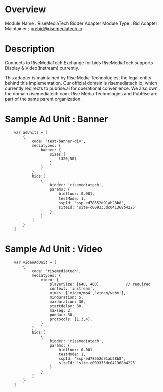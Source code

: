 # Overview

Module Name : RiseMediaTech Bidder Adapter
Module Type : Bid Adapter
Maintainer : prebid@risemediatech.io

# Description
Connects to RiseMediaTech Exchange for bids
RiseMediaTech supports Display & Video(Instream) currently.

This adapter is maintained by Rise Media Technologies, the legal entity behind this implementation. Our official domain is risemediatech.io, which currently redirects to pubrise.ai for operational convenience. We also own the domain risemediatech.com.
Rise Media Technologies and PubRise are part of the same parent organization.
# Sample Ad Unit : Banner
```
    var adUnits = [
        {
            code: 'test-banner-div',
            mediatypes: {
                banner: {
                    sizes:[
                        [320,50]
                    ]
                }
            },
            bids:[
                {
                    bidder: 'risemediatech',
                    params: {
                        bidfloor: 0.001,        
                        testMode: 1,
                        sspId: 'ssp-ed78652d91ab28b8',
                        siteId: 'site-c009333dc041368b4225'
                    }
                }
            ]
        }
    ]
```

# Sample Ad Unit : Video
``` 
    var videoAdUnit = [
        {
            code: 'risemediatech',
            mediatypes: {
                video: {
                    playerSize: [640, 480],           // required
                    context: 'instream',
                    mimes: ['video/mp4','video/webm'],
                    minduration: 5,
                    maxduration: 30,
                    startdelay: 30,
                    maxseq: 2,
                    poddur: 30,
                    protocols: [1,3,4],
                }
            },
            bids:[
                {   
                    bidder: 'risemediatech',
                    params: {
                        bidfloor: 0.001
                        testMode: 1,
                        sspId: 'ssp-ed78652d91ab28b8',
                        siteId: 'site-c009333dc041368b4225'
                    }
                }
            ]
        }
    ]
```
